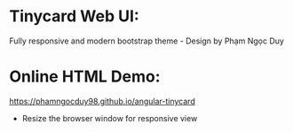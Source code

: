 # Tinycard Web UI:
Fully responsive and modern bootstrap theme - Design by Phạm Ngọc Duy

# Online HTML Demo:
https://phamngocduy98.github.io/angular-tinycard
- Resize the browser window for responsive view
